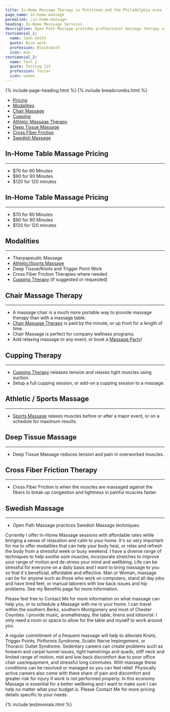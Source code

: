 ```yaml
---
title: In-Home Massage Therapy in Pottstown and the Philadelphia area
page_name: in-home-massage
permalink: /in-home-massage
heading: In-Home Masssage Services
description: Open Path Massage provides professional massage therapy services in the convenience of your own home.
testimonial_1:
  name: John Smith
  quote: Nice work
  profession: Blacksmith
  icon: man
testimonial_2:
  name: Test 2
  quote: Testing 123
  profession: Tester
  icon: woman
---
```


{% include page-heading.html %}
{% include breadcrumbs.html %}

<!--=== Profile ===-->
<div class="container content profile">
  <div class="row">
    <!--Left Sidebar-->
    <div class="col-md-3 md-margin-bottom-40">
      <ul class="list-group sidebar-nav-v1 margin-bottom-40" id="sidebar-nav-1">
        <li class="list-group-item">
          <a class="collapse-link" data-toggle="collapse" href="#collapseOne" aria-expanded="false" aria-controls="collapseOne">Pricing</a>
        </li>
        <li class="list-group-item ">
          <a class="collapse-link" data-toggle="collapse" href="#collapseTwo" aria-expanded="false" aria-controls="collapseTwo">Modalities</a>
        </li>
        <li class="list-group-item">
          <a class="collapse-link" data-toggle="collapse" href="#collapseThree" aria-expanded="false" aria-controls="collapseThree">Chair Massage</a>
        </li>
        <li class="list-group-item">
          <a class="collapse-link" data-toggle="collapse" href="#collapseFour" aria-expanded="false" aria-controls="collapseFour">Cupping</a>
        </li>
        <li class="list-group-item">
          <a class="collapse-link" data-toggle="collapse" href="#collapseFive" aria-expanded="false" aria-controls="collapseFive">Athletic Massage Therapy</a>
        </li>
        <li class="list-group-item">
          <a class="collapse-link" data-toggle="collapse" href="#collapseSix" aria-expanded="false" aria-controls="collapseSix">Deep Tissue Massage</a>
        </li>
        <li class="list-group-item">
          <a class="collapse-link" data-toggle="collapse" href="#collapseSeven" aria-expanded="false" aria-controls="collapseSeven">Cross Fiber Friction</a>
        </li>
        <li class="list-group-item">
          <a class="collapse-link" data-toggle="collapse" href="#collapseEight" aria-expanded="false" aria-controls="collapseEight">Swedish Massage</a>
        </li>
      </ul>
    </div>
    <!--End Left Sidebar-->
    <!-- Profile Content -->
    <div class="col-md-9">
      <div class="profile-body">
        <div class="profile-bio">
          <div class="row">
            <div class="col-md-12">
              <div class="collapse in" id="collapseZero">
                <h2>In-Home Table Massage Pricing</h2>
                <hr>
                <ul>
                  <li>$70 for 60 Minutes</li>
                  <li>$90 for 90 Minutes</li>
                  <li>$120 for 120 minutes</li>
                </ul>
              </div>
              <div class="collapse" id="collapseOne">
                <h2>In-Home Table Massage Pricing</h2>
                <hr>
                <ul>
                  <li>$70 for 60 Minutes</li>
                  <li>$90 for 90 Minutes</li>
                  <li>$120 for 120 minutes</li>
                </ul>
              </div>
              <div class="collapse" id="collapseTwo">
                <h2>Modalities</h2>
                <hr>
                <ul>
                  <li>Therpapeudic Massage</li>
                  <li><a href="/sports-massage">Athletic/Sports Massage</a></li>
                  <li>Deep Tissue/Knots and Trigger Point Work</li>
                  <li>Cross Fiber Friction Therapies where needed</li>
                  <li><a href="/cupping-therapy">Cupping Therapy</a> (if suggested or requested)</li>
                </ul>
              </div>
              <div class="collapse" id="collapseThree">
                <h2>Chair Massage Therapy</h2>
                <hr>
                <ul>
                  <li>A massage chair is a much more portable way to provide massage therapy than with a massage table.</li>
                  <li><a href="/chair-massage">Chair Massage Therapy</a> is paid by the minute, or up front for a length of time.</li>
                  <li>Chair Massage is perfect for company wellness programs.</li>
                  <li>Add relaxing massage to any event, or book a <a href="/massage-parties">Massage Party</a>!</li>
                </ul>
              </div>
              <div class="collapse" id="collapseFour">
                <h2>Cupping Therapy</h2>
                <hr>
                <ul>
                  <li><a href="/cupping-therapy">Cupping Therapy</a> releases tension and relaxes tight muscles using suction.</li>
                  <li>Setup a full cupping session, or add-on a cupping session to a massage.</li>
                </ul>
              </div>
              <div class="collapse" id="collapseFive">
                <h2>Athletic / Sports Massage</h2>
                <hr>
                <ul>
                  <li><a href="/sports-massage">Sports Massage</a> relaxes muscles before or after a major event, or on a schedule for maximum results.</li>
                </ul>
              </div>
              <div class="collapse" id="collapseSix">
                <h2>Deep Tissue Massage</h2>
                <hr>
                <ul>
                  <li>Deep Tissue Massage reduces tension and pain in overworked muscles.</li>
                </ul>
              </div>
              <div class="collapse" id="collapseSeven">
                <h2>Cross Fiber Friction Therapy</h2>
                <hr>
                <ul>
                  <li>Cross Fiber Friction is when the muscles are massaged against the fibers to break up congestion and tightness in painful muscles faster.</li>
                </ul>
              </div>
              <div class="collapse" id="collapseEight">
                <h2>Swedish Massage</h2>
                <hr>
                <ul>
                  <li>Open Path Massage practices Swedish Massage techniques.</li>
                </ul>
              </div>
            </div>
          </div>
        </div><!--/end row-->
      </div>
    </div>
    <!-- End Profile Content -->
  </div><!--/end row-->
  <div class="row clear">
    <div class="col-md-12">
      <p>Currently I offer In-Home Massage sessions with affordable rates while bringing a sense of relaxation and calm to your home. It's so very important for me to offer modalities that can help your body heal, or relax and refresh the body from a stressful week or busy weekend. I have a diverse range of techniques to help soothe sore muscles, incorporate stretches to improve your range of motion and de-stress your mind and wellbeing. Life can be stressful for everyone on a daily basis and I want to bring massage to you so that it's beneficial, affordable and effective. Man or Woman, massage can be for anyone such as those who work on computers, stand all day jobs and have tired feet, or manual laborers with low back issues and hip problems. See my Benefits page for more information.</p>
     <p>Please feel free to Contact Me for more information on what massage can help you, or to schedule a Massage with me in your home. I can travel within the southern Berks, southern Montgomery and most of Chester Counties. I provide music, aromatherapy, the table, linens and lotion/oil. I only need a room or space to allow for the table and myself to work around you.</p>
     <p>A regular commitment of a frequent massage will help to alleviate Knots, Trigger Points, Piriformis Syndrome, Sciatic Nerve Impingement, or Thoracic Outlet Syndrome. Sedentary careers can create problems such as forearm and carpel tunnel issues, tight hamstrings and quads, stiff neck and limited range of motion, mid and low back discomfort due to poor office chair use/equipment, and stressful long commutes. With massage these conditions can be resolved or managed so you can feel relief. Physically active careers also come with there share of pain and discomfort and greater risk for injury if work is not performed properly. In this economy Massage is essential for a better wellbeing and I want to make sure I can help no matter what your budget is. Please Contact Me for more pricing details specific to your needs. </p>
    </div>
  </div>
  {% include testimonials.html %}
</div>
<!--=== End Profile ===-->
